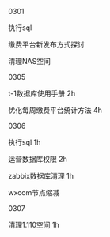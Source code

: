 0301

执行sql

缴费平台新发布方式探讨

清理NAS空间





0305

t-1数据库使用手册 2h

优化每周缴费平台统计方法 4h



0306

执行sql 1h

运营数据库权限 2h

zabbix数据库清理 1h

wxcom节点缩减 



0307



清理1.110空间 1h